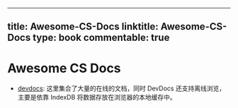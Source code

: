 
---
title: Awesome-CS-Docs
linktitle: Awesome-CS-Docs
type: book
commentable: true
---

# Awesome CS Docs

- [devdocs](http://devdocs.io/): 这里集合了大量的在线的文档，同时 DevDocs 还支持离线浏览，主要是依靠 IndexDB 将数据存放在浏览器的本地缓存中。

    